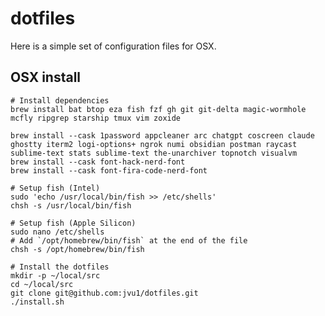 dotfiles
========

Here is a simple set of configuration files for OSX.

OSX install
--------

    # Install dependencies
    brew install bat btop eza fish fzf gh git git-delta magic-wormhole mcfly ripgrep starship tmux vim zoxide

    brew install --cask 1password appcleaner arc chatgpt coscreen claude ghostty iterm2 logi-options+ ngrok numi obsidian postman raycast sublime-text stats sublime-text the-unarchiver topnotch visualvm
    brew install --cask font-hack-nerd-font
    brew install --cask font-fira-code-nerd-font

    # Setup fish (Intel)
    sudo 'echo /usr/local/bin/fish >> /etc/shells'
    chsh -s /usr/local/bin/fish

    # Setup fish (Apple Silicon)
    sudo nano /etc/shells
    # Add `/opt/homebrew/bin/fish` at the end of the file
    chsh -s /opt/homebrew/bin/fish
    
    # Install the dotfiles
    mkdir -p ~/local/src
    cd ~/local/src
    git clone git@github.com:jvu1/dotfiles.git
    ./install.sh
